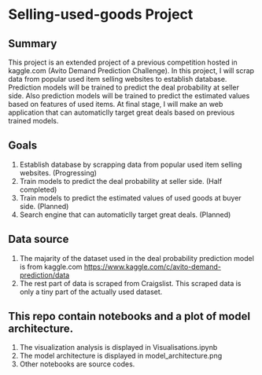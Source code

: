 # Selling-used-goods Project

## Summary
This project is an extended project of a previous competition hosted in kaggle.com (Avito Demand Prediction Challenge). In this project, I will scrap data from popular used item selling websites to establish database. Prediction models will be trained to predict the deal probability at seller side. Also prediction models will be trained to predict the estimated values based on features of used items. At final stage, I will make an web application that can automaticlly target great deals based on previous trained models.

## Goals
1. Establish database by scrapping data from popular used item selling websites. (Progressing)
2. Train models to predict the deal probability at seller side. (Half completed)
3. Train models to predict the estimated values of used goods at buyer side. (Planned)
4. Search engine that can automaticlly target great deals. (Planned)

## Data source
1. The majarity of the dataset used in the deal probability prediction model is from kaggle.com
https://www.kaggle.com/c/avito-demand-prediction/data
2. The rest part of data is scraped from Craigslist. This scraped data is only a tiny part of the actually used dataset.

## This repo contain notebooks and a plot of model architecture. 
1. The visualization analysis is displayed in Visualisations.ipynb
2. The model architecture is displayed in model_architecture.png
3. Other notebooks are source codes.

